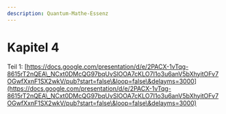 ```yaml
---
description: Quantum-Mathe-Essenz
---
```


# Kapitel 4

Teil 1: [https://docs.google.com/presentation/d/e/2PACX-1vTqg-8615rT2nQEA\_NCxt0DMcQG97bqUvSlOOA7cKLO7I1o3u6anV5bXhyitOFv7OGwfXxnF1SX2wkV/pub?start=false\&loop=false\&delayms=3000](https://docs.google.com/presentation/d/e/2PACX-1vTqg-8615rT2nQEA\_NCxt0DMcQG97bqUvSlOOA7cKLO7I1o3u6anV5bXhyitOFv7OGwfXxnF1SX2wkV/pub?start=false\&loop=false\&delayms=3000)
